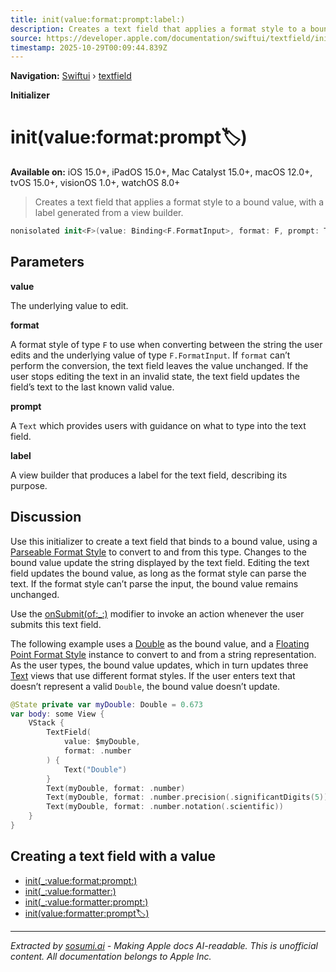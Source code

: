 ```yaml
---
title: init(value:format:prompt:label:)
description: Creates a text field that applies a format style to a bound value, with a label generated from a view builder.
source: https://developer.apple.com/documentation/swiftui/textfield/init(value:format:prompt:label:)
timestamp: 2025-10-29T00:09:44.839Z
---
```


**Navigation:** [Swiftui](/documentation/swiftui) › [textfield](/documentation/swiftui/textfield)

**Initializer**

# init(value:format:prompt:label:)

**Available on:** iOS 15.0+, iPadOS 15.0+, Mac Catalyst 15.0+, macOS 12.0+, tvOS 15.0+, visionOS 1.0+, watchOS 8.0+

> Creates a text field that applies a format style to a bound value, with a label generated from a view builder.

```swift
nonisolated init<F>(value: Binding<F.FormatInput>, format: F, prompt: Text? = nil, @ViewBuilder label: () -> Label) where F : ParseableFormatStyle, F.FormatOutput == String
```

## Parameters

**value**

The underlying value to edit.



**format**

A format style of type `F` to use when converting between the string the user edits and the underlying value of type `F.FormatInput`. If `format` can’t perform the conversion, the text field leaves the value unchanged. If the user stops editing the text in an invalid state, the text field updates the field’s text to the last known valid value.



**prompt**

A `Text` which provides users with guidance on what to type into the text field.



**label**

A view builder that produces a label for the text field, describing its purpose.



## Discussion

Use this initializer to create a text field that binds to a bound value, using a [Parseable Format Style](/documentation/Foundation/ParseableFormatStyle) to convert to and from this type. Changes to the bound value update the string displayed by the text field. Editing the text field updates the bound value, as long as the format style can parse the text. If the format style can’t parse the input, the bound value remains unchanged.

Use the [onSubmit(of:_:)](/documentation/swiftui/view/onsubmit(of:_:)) modifier to invoke an action whenever the user submits this text field.

The following example uses a [Double](/documentation/Swift/Double) as the bound value, and a [Floating Point Format Style](/documentation/Foundation/FloatingPointFormatStyle) instance to convert to and from a string representation. As the user types, the bound value updates, which in turn updates three [Text](/documentation/swiftui/text) views that use different format styles. If the user enters text that doesn’t represent a valid `Double`, the bound value doesn’t update.

```swift
@State private var myDouble: Double = 0.673
var body: some View {
    VStack {
        TextField(
            value: $myDouble,
            format: .number
        ) {
            Text("Double")
        }
        Text(myDouble, format: .number)
        Text(myDouble, format: .number.precision(.significantDigits(5)))
        Text(myDouble, format: .number.notation(.scientific))
    }
}
```



## Creating a text field with a value

- [init(_:value:format:prompt:)](/documentation/swiftui/textfield/init(_:value:format:prompt:))
- [init(_:value:formatter:)](/documentation/swiftui/textfield/init(_:value:formatter:))
- [init(_:value:formatter:prompt:)](/documentation/swiftui/textfield/init(_:value:formatter:prompt:))
- [init(value:formatter:prompt:label:)](/documentation/swiftui/textfield/init(value:formatter:prompt:label:))

---

*Extracted by [sosumi.ai](https://sosumi.ai) - Making Apple docs AI-readable.*
*This is unofficial content. All documentation belongs to Apple Inc.*
